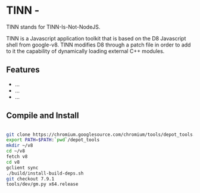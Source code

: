 # TINN - 
TINN stands for TINN-Is-Not-NodeJS. 

TINN is a Javascript application toolkit that is based on the D8 Javascript shell from google-v8. TINN modifies D8 through a patch
file in order to add to it the capability of dynamically loading external C++ modules. 

## Features

* ...
* ...
* ...

## Compile and Install

```sh

git clone https://chromium.googlesource.com/chromium/tools/depot_tools.git
export PATH=$PATH:`pwd`/depot_tools
mkdir ~/v8
cd ~/v8
fetch v8
cd v8
gclient sync
./build/install-build-deps.sh
git checkout 7.9.1
tools/dev/gm.py x64.release




```
